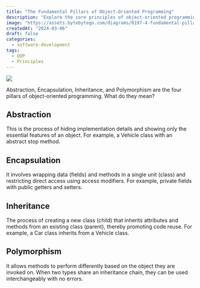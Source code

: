 ```yaml
---
title: "The Fundamental Pillars of Object-Oriented Programming"
description: "Explore the core principles of object-oriented programming (OOP)."
image: "https://assets.bytebytego.com/diagrams/0197-4-fundamental-pillars-of-object-oriented-programming.png"
createdAt: "2024-03-06"
draft: false
categories:
  - software-development
tags:
  - OOP
  - Principles
---
```


![](https://assets.bytebytego.com/diagrams/0197-4-fundamental-pillars-of-object-oriented-programming.png)

Abstraction, Encapsulation, Inheritance, and Polymorphism are the four pillars of object-oriented programming. What do they mean?

## Abstraction

This is the process of hiding implementation details and showing only the essential features of an object. For example, a Vehicle class with an abstract stop method.

## Encapsulation

It involves wrapping data (fields) and methods in a single unit (class) and restricting direct access using access modifiers. For example, private fields with public getters and setters.

## Inheritance

The process of creating a new class (child) that inherits attributes and methods from an existing class (parent), thereby promoting code reuse. For example, a Car class inherits from a Vehicle class.

## Polymorphism

It allows methods to perform differently based on the object they are invoked on. When two types share an inheritance chain, they can be used interchangeably with no errors.
